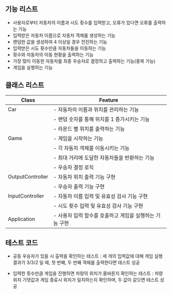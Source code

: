 ## 기능 리스트

- 사용자로부터 자동차의 이름과 시도 횟수를 입력받고, 오류가 있다면 오류를 출력하는 기능
- 입력받은 자동차 이름으로 자동차 객체를 생성하는 기능
- 랜덤한 값을 생성하여 4 이상일 경우 전진하는 기능
- 입력받은 시도 횟수만큼 자동차들을 이동하는 기능
- 횟수와 자동차의 이동 현황을 출력하는 기능
- 가장 많이 이동한 자동차를 최종 우승자로 결정하고 출력하는 기능(중복 가능)
- 게임을 실행하는 기능

## 클래스 리스트

| Class            | Feature |
|------------------|------------------------------------------------------------------------------------|
| Car              | - 자동차의 이름과 위치를 관리하는 기능|
|                  | - 랜덤 숫자를 통해 위치를 1 증가시키는 기능|
|                  | - 라운드 별 위치를 출력하는 기능 |
| Game             | - 게임을 시작하는 기능|
|                  | - 각 자동차 객체를 이동시키는 기능 |
|                  | - 최대 거리에 도달한 자동차들을 반환하는 기능 |
|                  | - 우승자 결정 로직 |
| OutputController | - 자동차 위치 출력 기능 구현 |
|                  | - 우승자 출력 기능 구현 |
| InputController  |	- 자동차 이름 입력 및 유효성 검사 기능 구현 |
|                  | - 시도 횟수 입력 및 유효성 검사 기능 구현 |
| Application      |	- 사용자 입력 함수를 호출하고 게임을 실행하는 기능 구현 |


## 테스트 코드

- 공동 우승자가 있을 시 출력을 확인하는 테스트 : 세 개의 입력값에 대해 게임 실행 결과가 3/3/2 일 때, 첫 번째, 두 번째 객체를 출력한다면 테스트 성공

- 입력한 횟수만큼 게임을 진행하면 차량의 위치가 올바른지 확인하는 테스트 : 차량 위치 기댓값과 게임 종료시 위치가 일치하는지 확인하며, 두 값이 같으면 테스트 성공